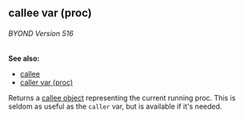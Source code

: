 ## callee var (proc) 
###### BYOND Version 516
**See also:**
*   [callee](/ref/callee.md) 
*   [caller var (proc)](/ref/proc/var/caller.md) 


Returns a [callee object](/ref/callee.md) representing the current
running proc. This is seldom as useful as the `caller` var, but is
available if it\'s needed.